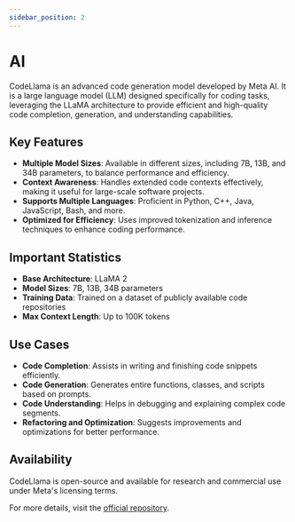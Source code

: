 ```yaml
---
sidebar_position: 2
---
```


# AI

CodeLlama is an advanced code generation model developed by Meta AI. It is a large language model (LLM) designed specifically for coding tasks, leveraging the LLaMA architecture to provide efficient and high-quality code completion, generation, and understanding capabilities.

## Key Features
- **Multiple Model Sizes**: Available in different sizes, including 7B, 13B, and 34B parameters, to balance performance and efficiency.
- **Context Awareness**: Handles extended code contexts effectively, making it useful for large-scale software projects.
- **Supports Multiple Languages**: Proficient in Python, C++, Java, JavaScript, Bash, and more.
- **Optimized for Efficiency**: Uses improved tokenization and inference techniques to enhance coding performance.

## Important Statistics
- **Base Architecture**: LLaMA 2
- **Model Sizes**: 7B, 13B, 34B parameters
- **Training Data**: Trained on a dataset of publicly available code repositories
- **Max Context Length**: Up to 100K tokens

## Use Cases
- **Code Completion**: Assists in writing and finishing code snippets efficiently.
- **Code Generation**: Generates entire functions, classes, and scripts based on prompts.
- **Code Understanding**: Helps in debugging and explaining complex code segments.
- **Refactoring and Optimization**: Suggests improvements and optimizations for better performance.

## Availability
CodeLlama is open-source and available for research and commercial use under Meta's licensing terms.

For more details, visit the [official repository](https://github.com/facebookresearch/codellama).
